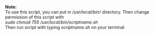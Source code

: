 
<b>Note: </b>\
To use this script, you can put in <i>/usr/local/bin/</i> directory. Then change permission of this script with \
<i> sudo chmod 755 /usr/local/bin/scriptname.sh  </i> \
Then run script with typing <i>scriptname.sh</i> on your terminal
